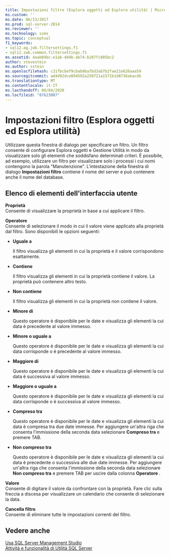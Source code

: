 ```yaml
---
title: Impostazioni filtro (Esplora oggetti ed Esplora utilità) | Microsoft Docs
ms.custom: ''
ms.date: 06/13/2017
ms.prod: sql-server-2014
ms.reviewer: ''
ms.technology: ssms
ms.topic: conceptual
f1_keywords:
- sql12.ag.job.filtersettings.f1
- sql12.swb.common.filtersettings.f1
ms.assetid: 4aab04bc-e1ab-4d4b-ab74-b287fc805bc2
author: stevestein
ms.author: sstein
ms.openlocfilehash: c31fbcbef9cbab86a7bd3ab7b2fae21e626aaa59
ms.sourcegitcommit: ad4d92dce894592a259721a1571b1d8736abacdb
ms.translationtype: MT
ms.contentlocale: it-IT
ms.lasthandoff: 08/04/2020
ms.locfileid: "87623007"
---
```

# <a name="filter-settings-object-explorer-and-utility-explorer"></a>Impostazioni filtro (Esplora oggetti ed Esplora utilità)
  Utilizzare questa finestra di dialogo per specificare un filtro. Un filtro consente di configurare Esplora oggetti e Gestione Utilità in modo da visualizzare solo gli elementi che soddisfano determinati criteri. È possibile, ad esempio, utilizzare un filtro per visualizzare solo i processi i cui nomi contengono la parola "Manutenzione". L'intestazione della finestra di dialogo **Impostazioni filtro** contiene il nome del server e può contenere anche il nome del database.  
  
## <a name="ui-element-list"></a>Elenco di elementi dell'interfaccia utente  
 **Proprietà**  
 Consente di visualizzare la proprietà in base a cui applicare il filtro.  
  
 **Operatore**  
 Consente di selezionare il modo in cui il valore viene applicato alla proprietà dal filtro. Sono disponibili le opzioni seguenti:  
  
-   **Uguale a**  
  
     Il filtro visualizza gli elementi in cui la proprietà e il valore corrispondono esattamente.  
  
-   **Contiene**  
  
     Il filtro visualizza gli elementi in cui la proprietà contiene il valore. La proprietà può contenere altro testo.  
  
-   **Non contiene**  
  
     Il filtro visualizza gli elementi in cui la proprietà non contiene il valore.  
  
-   **Minore di**  
  
     Questo operatore è disponibile per le date e visualizza gli elementi la cui data è precedente al valore immesso.  
  
-   **Minore o uguale a**  
  
     Questo operatore è disponibile per le date e visualizza gli elementi la cui data corrisponde o è precedente al valore immesso.  
  
-   **Maggiore di**  
  
     Questo operatore è disponibile per le date e visualizza gli elementi la cui data è successiva al valore immesso.  
  
-   **Maggiore o uguale a**  
  
     Questo operatore è disponibile per le date e visualizza gli elementi la cui data corrisponde o è successiva al valore immesso.  
  
-   **Compreso tra**  
  
     Questo operatore è disponibile per le date e visualizza gli elementi la cui data è compresa tra due date immesse. Per aggiungere un'altra riga che consenta l'immissione della seconda data selezionare **Compreso tra** e premere TAB.  
  
-   **Non compreso tra**  
  
     Questo operatore è disponibile per le date e visualizza gli elementi la cui data è precedente o successiva alle due date immesse. Per aggiungere un'altra riga che consenta l'immissione della seconda data selezionare **Non compreso tra** e premere TAB per uscire dalla colonna **Operatore** .  
  
 **Valore**  
 Consente di digitare il valore da confrontare con la proprietà. Fare clic sulla freccia a discesa per visualizzare un calendario che consente di selezionare la data.  
  
 **Cancella filtro**  
 Consente di eliminare tutte le impostazioni correnti del filtro.  
  
## <a name="see-also"></a>Vedere anche  
 [Usa SQL Server Management Studio](../sql-server-management-studio-ssms.md)   
 [Attività e funzionalità di Utilità SQL Server](../../relational-databases/manage/sql-server-utility-features-and-tasks.md)  
  
  
